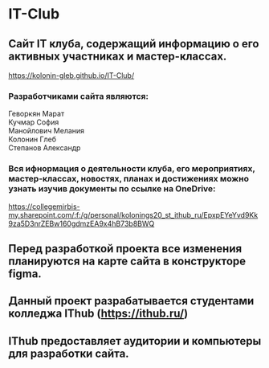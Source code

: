 # IT-Club
## Сайт IT клуба, содержащий информацию о его активных участниках и мастер-классах.
https://kolonin-gleb.github.io/IT-Club/

### Разработчиками сайта являются:  
Геворкян Марат  
Кучмар София  
Манойлович Мелания  
Колонин Глеб  
Степанов Александр  

### Вся ифнормация о деятельности клуба, его мероприятиях, мастер-классах, новостях, планах и достижениях можно узнать изучив документы по ссылке на OneDrive:  
https://collegemirbis-my.sharepoint.com/:f:/g/personal/kolonings20_st_ithub_ru/EpxpEYeYvd9Kk9za5D3nrZEBw160gdmzEA9x4hB73b8BWQ

## Перед разработкой проекта все изменения планируются на карте сайта в конструкторе figma.  

## Данный проект разрабатывается студентами колледжа IThub (https://ithub.ru/)
## IThub предоставляет аудитории и компьютеры для разработки сайта.

